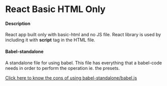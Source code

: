 # React Basic HTML Only 

#### Description
React app built only with basic-html and no JS file. React library is used by including it with **script** tag in the HTML file.  

#### Babel-standalone
A standalone file for using babel. This file has everything that a babel-code needs in order to perform the operation ie. the presets. 

[Click here to know the cons of using babel-standalone/babel.js](https://stackoverflow.com/a/39984389/5733330)
